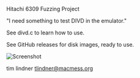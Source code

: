 Hitachi 6309 Fuzzing Project

"I need something to test DIVD in the emulator."

See divd.c to learn how to use.

See GitHub releases for disk images, ready to use.

![Screenshot](https://github.com/tlindner/Fuzz6309/assets/3808/edd16a11-86c1-43db-8a25-48ef1af49592)

tim lindner
tlindner@macmess.org
